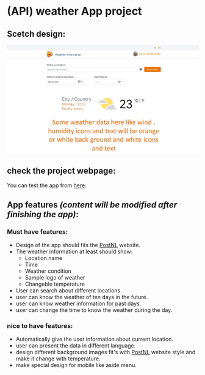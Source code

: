 # (API) weather App project

## Scetch design:
![design of the idea](APISketch.jpg)

## check the project webpage:
You can test the app from [here](https://obadaelsharbatly.github.io/Weather-APP-HYF/):

## App features *(content will be modified after finishing the app)*:
  ### Must have features:
  * Design of the app should fits the [PostNL](https://www.postnl.nl/en/) website.
  * The weather information at least should show:
     * Location name
     * Time
     * Weather condition
     * Sample logo of weather
     * Changeble temperature
  * User can search about different locations.
  * user can know the weather of ten days in the future.
  * user can know weather information for past days.
  * user can change the time to know the weather during the day.


  ### nice to have features:
  * Automatically give the user information about current location.
  * user can present the data in different language.
  * design different background images fit's with [PostNL](https://www.postnl.nl/en/) website style and make it change with temperature.
  * make special design for mobile like aside menu.
  
